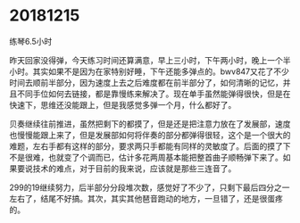 # 20181215

练琴6.5小时

昨天回家没得弹，今天练习时间还算满意，早上三小时，下午两小时，晚上一个半小时。其实如果不是因为在家特别好睡，下午还能多弹点的。bwv847又花了不少时间去顺前半部分，因为速度上去之后难度都在前半部分了，如何清晰的记忆，并且不同手位如何去链接，都是靠慢练来解决了。现在单手虽然能弹得很快，但是在快速下，思维还没能跟上，但是我感觉多弹一个月，什么都好了。

贝奏继续往前推进，虽然把剩下的都摸了，但是还是把注意力放在了发展部，速度也慢慢能跟上来了，但是发展部如何将伴奏的部分都弹得很轻，这个是一个很大的难题，左右手都有这样的部分，要求两只手都能有同样的灵敏度了。后面的摸了下不是很难，也就变了个调而已，估计多花两周基本能把整首曲子顺畅弹下来了。如果要说技术的难点，对于目前的我来说，应该就是那些三连音了。

299的19继续努力，后半部分分段堆次数，感觉好了不少了，只剩下最后四分之一左右了，结尾不好搞。其次，其实其他琶音跑动的地方，一旦错了，还是很蛋疼的。
